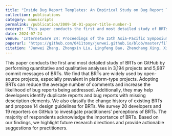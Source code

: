 ```yaml
---
title: "Inside Bug Report Templates: An Empirical Study on Bug Report Templates in Open-Source Software"
collection: publications
category: manuscripts
permalink: /publication/2009-10-01-paper-title-number-1
excerpt: 'This paper conducts the first and most detailed study of BRTs on GitHub by performing quantitative and qualitative analyses.'
date: 2024-07-24
venue: 'Internetware 24: Proceedings of the 15th Asia-Pacific Symposium on Internetware'
paperurl: 'https://github.com/0411tony/junwei.github.io/blob/master/files/internetware2024.pdf'
citation: 'Junwei Zhang, Zhongxin Liu, Lingfeng Bao, Zhenchang Xing, Xing Hu, and Xin Xia. (2024). &quot;Inside Bug Report Templates: An Empirical Study on Bug Report Templates in Open-Source Software.&quot; <i>Proceedings of the 15th Asia-Pacific Symposium on Internetware</i>. 1(2024).'
---
```


This paper conducts the first and most detailed study of BRTs on GitHub by performing quantitative and qualitative analyses in 3,194 projects and 5,987 commit messages of BRTs. We find that BRTs are widely used by open-source projects, especially prevalent in platform-type projects. 
Adopting BRTs can reduce the average number of comments and increase the likelihood of bug reports being addressed. Additionally, they may help developers identify duplicate reports and bug reports with missing description elements. 
We also classify the change history of existing BRTs and propose 14 design guidelines for BRTs. We survey 20 developers and 19 reporters on GitHub to investigate practitioners’ perceptions of BRTs. The majority of respondents acknowledge the importance of BRTs. 
Based on our findings, we highlight future research directions and provide actionable suggestions for practitioners.
